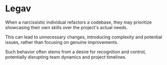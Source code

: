 # Legav

When a narcissistic individual refactors a codebase, they may prioritize showcasing their own skills over the project's actual needs. 

This can lead to unnecessary changes, introducing complexity and potential issues, rather than focusing on genuine improvements. 

Such behavior often stems from a desire for recognition and control, potentially disrupting team dynamics and project timelines.
